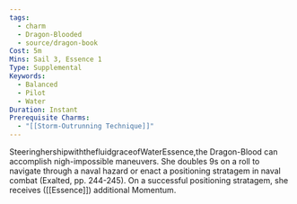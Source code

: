 ```yaml
---
tags:
  - charm
  - Dragon-Blooded
  - source/dragon-book
Cost: 5m
Mins: Sail 3, Essence 1
Type: Supplemental
Keywords:
  - Balanced
  - Pilot
  - Water
Duration: Instant
Prerequisite Charms:
  - "[[Storm-Outrunning Technique]]"
---
```

SteeringhershipwiththefluidgraceofWaterEssence,the Dragon-Blood can accomplish nigh-impossible maneuvers. She doubles 9s on a roll to navigate through a naval hazard or enact a positioning stratagem in naval combat (Exalted, pp. 244-245). On a successful positioning stratagem, she receives ([[Essence]]) additional Momentum.